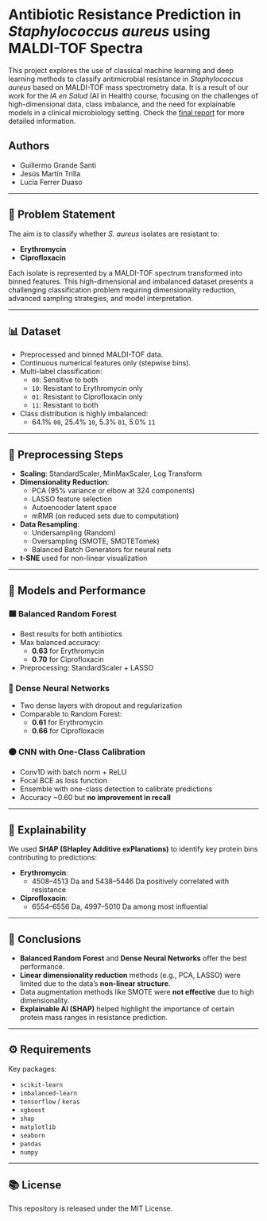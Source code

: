 # Antibiotic Resistance Prediction in *Staphylococcus aureus* using MALDI-TOF Spectra

This project explores the use of classical machine learning and deep learning methods to classify antimicrobial resistance in *Staphylococcus aureus* based on MALDI-TOF mass spectrometry data. It is a result of our work for the *IA en Salud* (AI in Health) course, focusing on the challenges of high-dimensional data, class imbalance, and the need for explainable models in a clinical microbiology setting. Check the [final report](https://github.com/guillermo-grande/Antibiotic-Resistance-Prediction/blob/main/Practica1_IASalud_Microbiologia.pdf) for more detailed information.

## Authors

- Guillermo Grande Santi  
- Jesús Martín Trilla  
- Lucía Ferrer Duaso

---

## 🧪 Problem Statement

The aim is to classify whether *S. aureus* isolates are resistant to:
- **Erythromycin**
- **Ciprofloxacin**

Each isolate is represented by a MALDI-TOF spectrum transformed into binned features. This high-dimensional and imbalanced dataset presents a challenging classification problem requiring dimensionality reduction, advanced sampling strategies, and model interpretation.

---

## 📊 Dataset

- Preprocessed and binned MALDI-TOF data.
- Continuous numerical features only (stepwise bins).
- Multi-label classification:
  - `00`: Sensitive to both
  - `10`: Resistant to Erythromycin only
  - `01`: Resistant to Ciprofloxacin only
  - `11`: Resistant to both
- Class distribution is highly imbalanced:
  - 64.1% `00`, 25.4% `10`, 5.3% `01`, 5.0% `11`

---

## 🔄 Preprocessing Steps

- **Scaling**: StandardScaler, MinMaxScaler, Log Transform
- **Dimensionality Reduction**:
  - PCA (95% variance or elbow at 324 components)
  - LASSO feature selection
  - Autoencoder latent space
  - mRMR (on reduced sets due to computation)
- **Data Resampling**:
  - Undersampling (Random)
  - Oversampling (SMOTE, SMOTETomek)
  - Balanced Batch Generators for neural nets
- **t-SNE** used for non-linear visualization

---

## 🧠 Models and Performance

### 🟩 Balanced Random Forest
- Best results for both antibiotics
- Max balanced accuracy:
  - **0.63** for Erythromycin
  - **0.70** for Ciprofloxacin
- Preprocessing: StandardScaler + LASSO

### 🔵 Dense Neural Networks
- Two dense layers with dropout and regularization
- Comparable to Random Forest:
  - **0.61** for Erythromycin
  - **0.66** for Ciprofloxacin

### 🟠 CNN with One-Class Calibration
- Conv1D with batch norm + ReLU
- Focal BCE as loss function
- Ensemble with one-class detection to calibrate predictions
- Accuracy ~0.60 but **no improvement in recall**

---

## 🧠 Explainability

We used **SHAP (SHapley Additive exPlanations)** to identify key protein bins contributing to predictions:

- **Erythromycin**:
  - 4508–4513 Da and 5438–5446 Da positively correlated with resistance
- **Ciprofloxacin**:
  - 6554–6556 Da, 4997–5010 Da among most influential

---

## 🧾 Conclusions

- **Balanced Random Forest** and **Dense Neural Networks** offer the best performance.
- **Linear dimensionality reduction** methods (e.g., PCA, LASSO) were limited due to the data’s **non-linear structure**.
- Data augmentation methods like SMOTE were **not effective** due to high dimensionality.
- **Explainable AI (SHAP)** helped highlight the importance of certain protein mass ranges in resistance prediction.

---

## ⚙️ Requirements

Key packages:
- `scikit-learn`
- `imbalanced-learn`
- `tensorflow` / `keras`
- `xgboost`
- `shap`
- `matplotlib`
- `seaborn`
- `pandas`
- `numpy`

---

## 📚 License

This repository is released under the MIT License.

